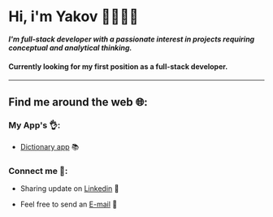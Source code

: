 # Hi, i'm Yakov 🙋‍♂️👨‍💻

**_I'm full-stack developer with a passionate interest in projects requiring conceptual and
analytical thinking._**

#### Currently looking for my first position as a full-stack developer.

---

## Find me around the web 🌐:

### My App's 👌:

- [Dictionary app]("http://dictionary-yakov2.s3-website-eu-west-1.amazonaws.com/") 📚

### Connect me 💬:

- Sharing update on [Linkedin]("https://www.linkedin.com/in/yakovcohen/") 💼

- Feel free to send an [E-mail](mailto:yakovc1431@gmail.com) 📧
